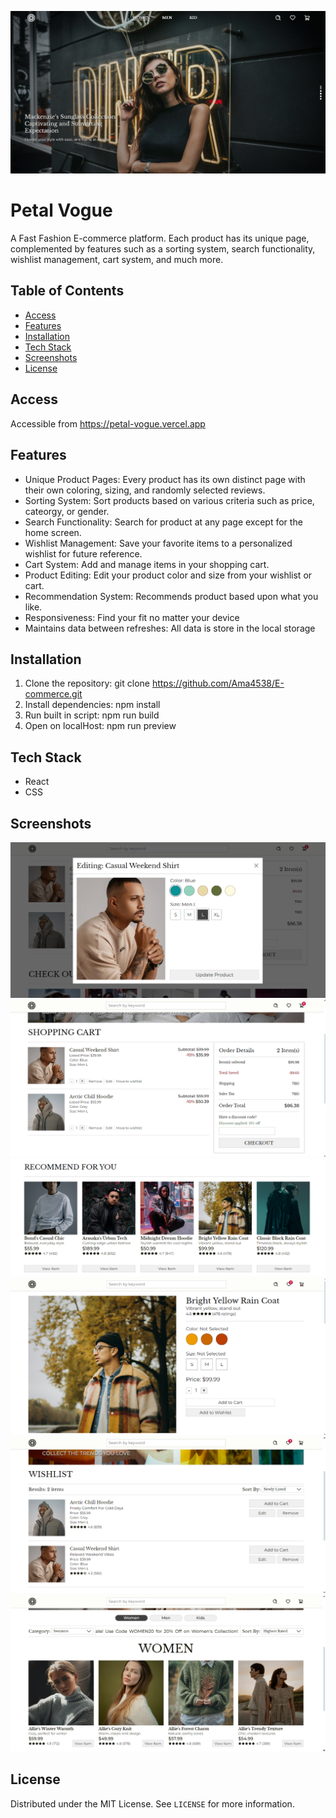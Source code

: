 ![Default Screenshot](image/screenshot.jpg)

# Petal Vogue 
A Fast Fashion E-commerce platform. Each product has its unique page, complemented by features such as a sorting system, search functionality, wishlist management, cart system, and much more.

## Table of Contents
- [Access](#Access)
- [Features](#features)
- [Installation](#installation)
- [Tech Stack](#tech-stack)
- [Screenshots](#Screenshots)
- [License](#license)

## Access
Accessible from https://petal-vogue.vercel.app

## Features
- Unique Product Pages: Every product has its own distinct page with their own coloring, sizing, and randomly selected reviews.
- Sorting System: Sort products based on various criteria such as price, cateorgy, or gender.
- Search Functionality: Search for product at any page except for the home screen.
- Wishlist Management: Save your favorite items to a personalized wishlist for future reference.
- Cart System: Add and manage items in your shopping cart.
- Product Editing: Edit your product color and size from your wishlist or cart.
- Recommendation System: Recommends product based upon what you like.
- Responsiveness: Find your fit no matter your device
- Maintains data between refreshes: All data is store in the local storage

## Installation
1. Clone the repository: git clone https://github.com/Ama4538/E-commerce.git
2. Install dependencies: npm install
3. Run built in script: npm run build
4. Open on localHost: npm run preview

## Tech Stack
- React
- CSS

## Screenshots
![Edit Page](image/edit.png)
![Cart Page ](image/cart.png)
![Recommendation](image/recommendation.png)
![Product Page](image/product.png)
![Wishlist Page](image/wishlist.png)
![Search Page](image/search.png)

## License
Distributed under the MIT License. See `LICENSE` for more information.